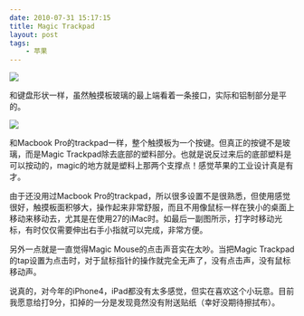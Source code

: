 ```yaml
---
date: 2010-07-31 15:17:15
title: Magic Trackpad
layout: post
tags:
    - 苹果
---
```

![](https://lh5.googleusercontent.com/-fQpLUou3h78/TvwGA5ANT5I/AAAAAAABigs/pvJ-86LZm7g/s800/img_0013.jpeg)

和键盘形状一样，虽然触摸板玻璃的最上端看着一条接口，实际和铝制部分是平的。

![](https://lh6.googleusercontent.com/-GHcGXJ2VHV8/TvwGA07OLdI/AAAAAAABigo/SJqv-zHfuvU/s800/img_0002.jpeg)

和Macbook Pro的trackpad一样，整个触摸板为一个按键。但真正的按键不是玻璃，而是Magic Trackpad除去底部的塑料部分。也就是说反过来后的底部塑料是可以按动的，magic的地方就是塑料上那两个支撑点！感觉苹果的工业设计真是有才。

由于还没用过Macbook Pro的trackpad，所以很多设置不是很熟悉，但使用感觉很好，触摸板面积够大，操作起来非常舒服，而且不用像鼠标一样在狭小的桌面上移动来移动去，尤其是在使用27的iMac时。如最后一副图所示，打字时移动光标，有时仅仅需要伸出右手小指就可以完成，非常方便。

另外一点就是一直觉得Magic Mouse的点击声音实在太吵。当把Magic Trackpad的tap设置为点击时，对于鼠标指针的操作就完全无声了，没有点击声，没有鼠标移动声。

说真的，对今年的iPhone4，iPad都没有太多感觉，但实在喜欢这个小玩意。目前我愿意给打9分，扣掉的一分是发现竟然没有附送贴纸（幸好没期待擦拭布）。
